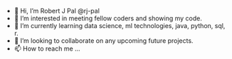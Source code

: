 - 👋 Hi, I’m Robert J Pal @rj-pal
- 👀 I’m interested in meeting fellow coders and showing my code.
- 🌱 I’m currently learning data science, ml technologies, java, python, sql, r.
- 💞️ I’m looking to collaborate on any upcoming future projects.
- 📫 How to reach me ...

<!---
rj-pal/rj-pal is a ✨ special ✨ repository because its `README.md` (this file) appears on your GitHub profile.
You can click the Preview link to take a look at your changes.
--->
